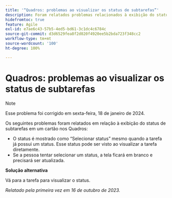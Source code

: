```yaml
---
title: '“Quadros: problemas ao visualizar os status de subtarefas”'
description: Foram relatados problemas relacionados à exibição do status de subtarefas em um cartão nos Quadros.
hidefromtoc: true
feature: Agile
exl-id: e7ae6c43-57b5-4ed5-bd61-3c1dc4c6784c
source-git-commit: d3d6529fea8f2d020f4920ee5b2bda723f348cc2
workflow-type: tm+mt
source-wordcount: '100'
ht-degree: 100%

---
```


# Quadros: problemas ao visualizar os status de subtarefas

>[!NOTE]
>
>Esse problema foi corrigido em sexta-feira, 18 de janeiro de 2024.

Os seguintes problemas foram relatados em relação à exibição do status de subtarefas em um cartão nos Quadros:

* O status é mostrado como “Selecionar status” mesmo quando a tarefa já possui um status. Esse status pode ser visto ao visualizar a tarefa diretamente.
* Se a pessoa tentar selecionar um status, a tela ficará em branco e precisará ser atualizada.

**Solução alternativa**

Vá para a tarefa para visualizar o status.

_Relatado pela primeira vez em 16 de outubro de 2023._
